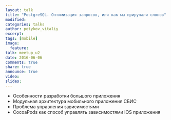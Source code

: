 ```yaml
---
layout: talk
title: "PostgreSQL. Оптимизация запросов, или как мы приручали слонов"
modified:
categories: talks
author: potykov_vitaliy
excerpt:
tags: [mobile]
image:
  feature:
talk: meetup_u2
date: 2016-06-06
comments: true
share: true
announce: true 
video: 
slides: 
---
```



* Особенности разработки большого приложения
* Модульная архитектура мобильного приложения СБИС
* Проблема управления зависимостями
* CocoaPods как способ управлять зависимостями iOS приложения


